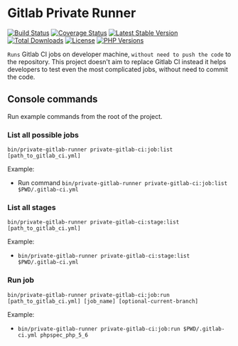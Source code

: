 # Gitlab Private Runner
[![Build Status](https://travis-ci.org/madkom/gitlab-ci-private-runner.svg?branch=master)](https://travis-ci.org/madkom/gitlab-ci-private-runner)
[![Coverage Status](https://coveralls.io/repos/github/madkom/gitlab-ci-private-runner/badge.svg?branch=master)](https://coveralls.io/github/madkom/gitlab-ci-private-runner?branch=master)
[![Latest Stable Version](https://poser.pugx.org/madkom/gitlab-ci-private-runner/v/stable)](https://packagist.org/packages/madkom/gitlab-ci-private-runner)
[![Total Downloads](https://poser.pugx.org/madkom/gitlab-ci-private-runner/downloads)](https://packagist.org/packages/madkom/gitlab-ci-private-runner)
[![License](https://poser.pugx.org/madkom/gitlab-ci-private-runner/license)](https://packagist.org/packages/madkom/gitlab-ci-private-runner)
[![PHP Versions](http://php-eye.com/badge/madkom/gitlab-ci-private-runner/tested.svg)](http://php-eye.com/package/madkom/gitlab-ci-private-runner)

`Runs` Gitlab CI jobs on developer machine, `without need to push the code` to the repository.
This project doesn't aim to replace Gitlab CI instead it helps developers to test even the most complicated jobs, without need
to commit the code. 

## Console commands
Run example commands from the root of the project.

### List all possible jobs
`bin/private-gitlab-runner private-gitlab-ci:job:list [path_to_gitlab_ci.yml]`  

Example:
* Run command `bin/private-gitlab-runner private-gitlab-ci:job:list $PWD/.gitlab-ci.yml`

### List all stages
`bin/private-gitlab-runner private-gitlab-ci:stage:list [path_to_gitlab_ci.yml]`  

Example:
* `bin/private-gitlab-runner private-gitlab-ci:stage:list $PWD/.gitlab-ci.yml`

### Run job
`bin/private-gitlab-runner private-gitlab-ci:job:run [path_to_gitlab_ci.yml] [job_name] [optional-current-branch]`

Example:
* `bin/private-gitlab-runner private-gitlab-ci:job:run $PWD/.gitlab-ci.yml phpspec_php_5_6`